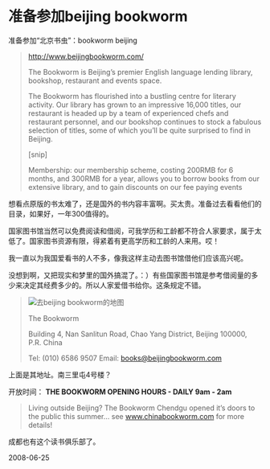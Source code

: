 # 准备参加beijing bookworm

准备参加“北京书虫”：bookworm beijing

> http://www.beijingbookworm.com/
> 
> The Bookworm is Beijing’s premier English language lending library, bookshop, restaurant and events space.
> 
> The Bookworm has flourished into a bustling centre for literary activity. Our library has grown to an impressive 16,000 titles, our restaurant is headed up by a team of experienced chefs and restaurant personnel, and our bookshop continues to stock a fabulous selection of titles, some of which you’ll be quite surprised to find in Beijing.
> 
> [snip]
> 
> Membership: our membership scheme, costing 200RMB for 6 months, and 300RMB for a year, allows you to borrow books from our extensive library, and to gain discounts on our fee paying events   

想看点原版的书太难了，还是国外的书内容丰富啊。买太贵。准备过去看看他们的目录，如果好，一年300值得的。

国家图书馆当然可以免费阅读和借阅，可我学历和工龄都不符合人家要求，属于太低了。国家图书资源有限，得紧着有更高学历和工龄的人来用。哎！

我一直以为我国爱看书的人不多，像我这样主动去图书馆借他们应该高兴呢。

没想到啊，又把现实和梦里的国外搞混了。：）有些国家图书馆是参考借阅量的多少来决定其经费多少的。所以人家爱借书给你。这条规定不错。


> ![去beijing bookworm的地图](http://www.beijingbookworm.com/images/img_subpg_map_02.jpg)
> 
> The Bookworm
> 
> Building 4, Nan Sanlitun Road,
> Chao Yang District, Beijing
> 100000, P.R. China
> 
> Tel: (010) 6586 9507
> Email: books@beijingbookworm.com

上面是其地址。南三里屯4号楼？

开放时间： **THE BOOKWORM OPENING HOURS - DAILY 9am - 2am**

> Living outside Beijing? The Bookworm Chendgu opened it’s doors to the public this summer… see www.chinabookworm.com  for more details!

成都也有这个读书俱乐部了。

2008-06-25